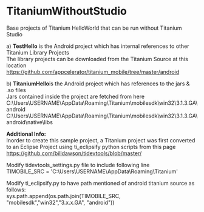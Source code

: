 TitaniumWithoutStudio
=====================

Base projects of Titanium HelloWorld that can be run without Titanium Studio

a) <b>TestHello</b> is the Android project which has internal references to other Titanium Library Projects <br/>
The library projects can be downloaded from the Titanium Source at this location <br/>
https://github.com/appcelerator/titanium_mobile/tree/master/android

b) <b>TitaniumHello</b>is the Android project which has references to the jars & .so files <br/>
Jars contained inside the project are fetched from here <br/>
C:\Users\USERNAME\AppData\Roaming\Titanium\mobilesdk\win32\3.1.3.GA\android 
C:\Users\USERNAME\AppData\Roaming\Titanium\mobilesdk\win32\3.1.3.GA\android\native\libs



<strong> Additional Info:  </strong> <br/>
Inorder to create this sample project, a Titanium project was first converted to an Eclipse Project using ti_eclipsify python scripts from this page <br/>
https://github.com/billdawson/tidevtools/blob/master/

Modify tidevtools_settings.py file to include following line <br/>
TIMOBILE_SRC = 'C:\Users\USERNAME\AppData\Roaming\Titanium'

Modify ti_eclipsify.py to have path mentioned of android titanium source as follows: <br/>
sys.path.append(os.path.join(TIMOBILE_SRC, "mobilesdk","win32","3.x.x.GA", "android"))

